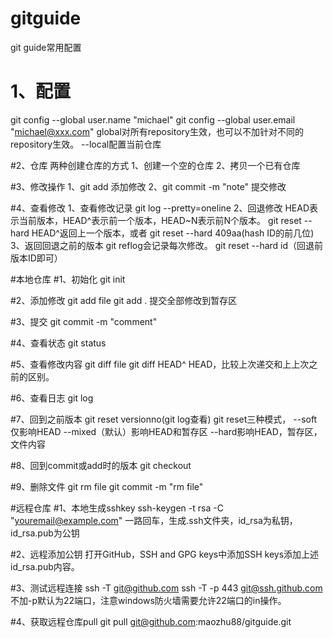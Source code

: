 # gitguide
git guide常用配置
# 1、配置
git config --global user.name "michael"
git config --global user.email "michael@xxx.com"
global对所有repository生效，也可以不加针对不同的repository生效。
--local配置当前仓库

#2、仓库
两种创建仓库的方式
1、创建一个空的仓库
2、拷贝一个已有仓库

#3、修改操作
1、git add 添加修改
2、git commit -m "note" 提交修改

#4、查看修改
1、查看修改记录
git log --pretty=oneline
2、回退修改
HEAD表示当前版本，HEAD^表示前一个版本，HEAD~N表示前N个版本。
git reset --hard HEAD^返回上一个版本，或者
git reset --hard 409aa(hash ID的前几位)
3、返回回退之前的版本
git reflog会记录每次修改。
git reset --hard  id（回退前版本ID即可）



#本地仓库
#1、初始化
git init

#2、添加修改
git add file
git add . 提交全部修改到暂存区 

#3、提交
git commit -m "comment"

#4、查看状态
git status

#5、查看修改内容
git diff file
git diff HEAD^ HEAD，比较上次递交和上上次之前的区别。

#6、查看日志
git log

#7、回到之前版本
git reset versionno(git log查看)
git reset三种模式，
--soft仅影响HEAD
--mixed（默认）影响HEAD和暂存区
--hard影响HEAD，暂存区，文件内容

#8、回到commit或add时的版本
git checkout

#9、删除文件
git rm file
git commit -m "rm file"



#远程仓库
#1、本地生成sshkey
ssh-keygen -t rsa -C "youremail@example.com"
一路回车，生成.ssh文件夹，id_rsa为私钥，id_rsa.pub为公钥

#2、远程添加公钥
打开GitHub，SSH and GPG keys中添加SSH keys添加上述id_rsa.pub内容。

#3、测试远程连接
ssh -T git@github.com
ssh -T -p 443 git@ssh.github.com
不加-p默认为22端口，注意windows防火墙需要允许22端口的in操作。

#4、获取远程仓库pull
git pull git@github.com:maozhu88/gitguide.git


